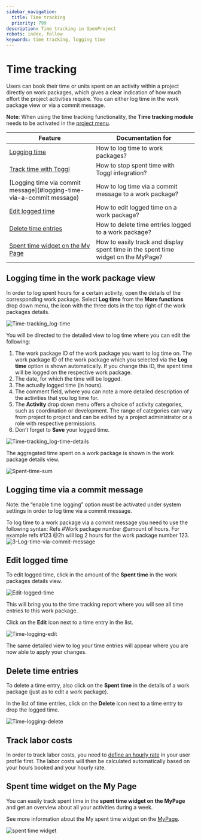 ```yaml
---
sidebar_navigation:
  title: Time tracking
  priority: 799
description: Time tracking in OpenProject
robots: index, follow
keywords: time tracking, logging time
---
```


# Time tracking

Users can book their time or units spent on an activity within a project directly on work packages,  which gives a clear indication of how much effort the project activities require. You can either log time in the work package view or via a commit message.

<div class="alert alert-info" role="alert">

**Note**: When using the time tracking functionality, the **Time tracking module** needs to be activated in the [project menu](../../projects).

</div>


| Feature                                                      | Documentation for                                            |
| ------------------------------------------------------------ | ------------------------------------------------------------ |
| [Logging time](#logging-time-in-the-work-package-view)       | How to log time to work packages?                            |
| [Track time with Toggl](/toggl-integration)                  | How to stop spent time with Toggl integration?               |
| [Logging time via commit message](#logging-time-via-a-commit message) | How to log time via a commit message to a work package?      |
| [Edit logged time](#edit-logged-time)                        | How to edit logged time on a work package?                   |
| [Delete time entries](#delte-time-entires)                   | How to delete time entries logged to a work package?         |
| [Spent time widget on the My Page](#spent-time-widget-on-the-my-page) | How to easily track and display spent time in the spent time widget on the MyPage? |

## Logging time in the work package view

In order to log spent hours for a certain activity, open the details of the corresponding work package. Select **Log time** from the **More functions** drop down menu, the icon with the three dots in the top right of the work packages details.

![Time-tracking_log-time](Time-tracking_log-time.png)

You will be directed to the detailed view to log time where you can edit the following:

1. The work package ID of the work package you want to log time on. The work package ID of the work package which you selected via the **Log time** option is shown automatically. If you change this ID, the spent time will be logged on the respective work package.
2. The date, for which the time will be logged.
3. The actually logged time (in hours).
4. The comment field, where you can note a more detailed description of the activities that you log time for.
5. The **Activity** drop down menu offers a choice of activity  categories, such as coordination or development. The range of categories can vary from project to project and can be edited by a project  administrator or a role with respective permissions.
6. Don’t forget to **Save** your logged time.

![Time-tracking_log-time-details](Time-tracking_log-time-details.png)

The aggregated time spent on a work package is shown in the work package details view.

![Spent-time-sum](Spent-time-sum.png)

## Logging time via a commit message

Note: the “enable time logging” option must be activated under system settings in order to log time via a commit message.

To log time to a work package via a commit message you need to use  the following syntax: Refs #Work package number @amount of hours. For  example refs #123 @2h will log 2 hours for the work package number 123.![3-Log-time-via-commit-message](3-Log-time-via-commit-message.png)

## Edit logged time

To edit logged time, click in the amount of the **Spent time** in the work packages details view.

![Edit-logged-time](Edit-logged-time.png)

This will bring you to the time tracking report where you will see all time entries to this work package.

Click on the **Edit** icon next to a time entry in the list.

![Time-logging-edit](Time-logging-edit.png)

The same detailed view to log your time entries will appear where you are now able to apply your changes.

## Delete time entries

To delete a time entry, also click on the **Spent time** in the details of a work package (just as to edit a work package).

In the list of time entries, click on the **Delete** icon next to a time entry to drop the logged time.



![Time-logging-delete](Time-logging-delete.png)

## Track labor costs

In order to track labor costs, you need to [define an hourly rate](../cost-tracking/#hourly-rate) in your user profile first. The labor costs will then be calculated automatically  based on your hours booked and your hourly rate.

## Spent time widget on the My Page

You can easily track spent time in the **spent time widget on the MyPage** and get an overview about all your activities during a week.

See more information about the My spent time widget on the [MyPage](../../../getting-started/my-page/#my-spent-time-widget).

![spent time widget](image-20200211160311662.png)